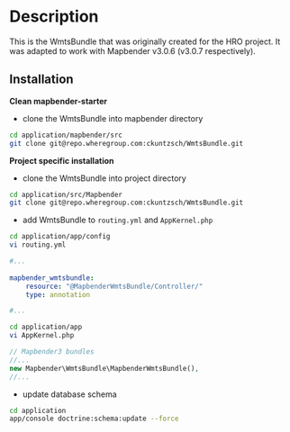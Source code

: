 # Description

This is the WmtsBundle that was originally created for the HRO project. It was adapted to work with Mapbender v3.0.6 (v3.0.7 respectively).

## Installation

**Clean mapbender-starter**

* clone the WmtsBundle into mapbender directory

```bash
cd application/mapbender/src
git clone git@repo.wheregroup.com:ckuntzsch/WmtsBundle.git
```

**Project specific installation**

* clone the WmtsBundle into project directory

```bash
cd application/src/Mapbender
git clone git@repo.wheregroup.com:ckuntzsch/WmtsBundle.git
```

* add WmtsBundle to `routing.yml` and `AppKernel.php`

```bash
cd application/app/config
vi routing.yml
```

```yml
#...
    
mapbender_wmtsbundle:
    resource: "@MapbenderWmtsBundle/Controller/"
    type: annotation

#...
```

```bash
cd application/app
vi AppKernel.php
```

```php
// Mapbender3 bundles
//...
new Mapbender\WmtsBundle\MapbenderWmtsBundle(),
//...
```

* update database schema

```bash
cd application
app/console doctrine:schema:update --force
```


